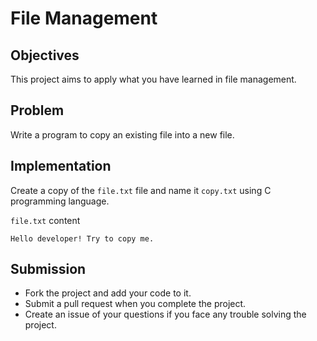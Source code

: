 # File Management

## Objectives
This project aims to apply what you have learned in file management.

## Problem
Write a program to copy an existing file into a new file.

## Implementation
Create a copy of the `file.txt` file and name it `copy.txt` using C programming language. 


`file.txt` content
```
Hello developer! Try to copy me.
```

## Submission 
- Fork the project and add your code to it.
- Submit a pull request when you complete the project.
- Create an issue of your questions if you face any trouble solving the project.


